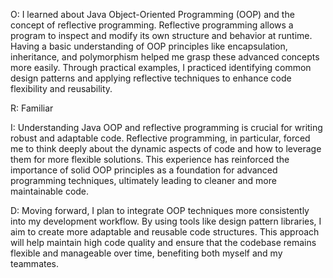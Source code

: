 O: I learned about Java Object-Oriented Programming (OOP) and the concept of reflective programming. Reflective programming allows a program to inspect and modify its own structure and behavior at runtime. Having a basic understanding of OOP principles like encapsulation, inheritance, and polymorphism helped me grasp these advanced concepts more easily. Through practical examples, I practiced identifying common design patterns and applying reflective techniques to enhance code flexibility and reusability.

R: Familiar

I: Understanding Java OOP and reflective programming is crucial for writing robust and adaptable code. Reflective programming, in particular, forced me to think deeply about the dynamic aspects of code and how to leverage them for more flexible solutions. This experience has reinforced the importance of solid OOP principles as a foundation for advanced programming techniques, ultimately leading to cleaner and more maintainable code.

D: Moving forward, I plan to integrate OOP techniques more consistently into my development workflow. By using tools like  design pattern libraries, I aim to create more adaptable and reusable code structures. This approach will help maintain high code quality and ensure that the codebase remains flexible and manageable over time, benefiting both myself and my teammates.
